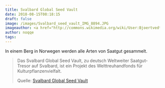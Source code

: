 ```yaml
---
title: Svalbard Global Seed Vault
date: 2018-08-15T08:18:15
draft: false
image: /images/Svalbard_seed_vault_IMG_8894.JPG
imageauthor: <a href="http://commons.wikimedia.org/wiki/User:Bjoertvedt" title="User:Bjoertvedt">Bjoertvedt</a>
author: noqqe
tags:
---
```


In einem Berg in Norwegen werden alle Arten von Saatgut gesammelt.

> Das Svalbard Global Seed Vault, zu deutsch Weltweiter Saatgut-Tresor auf
> Svalbard, ist ein Projekt des Welttreuhandfonds für Kulturpflanzenvielfalt.
>
> Quelle: [Svalbard Global Seed Vault](https://de.wikipedia.org/wiki/Svalbard_Global_Seed_Vault)
